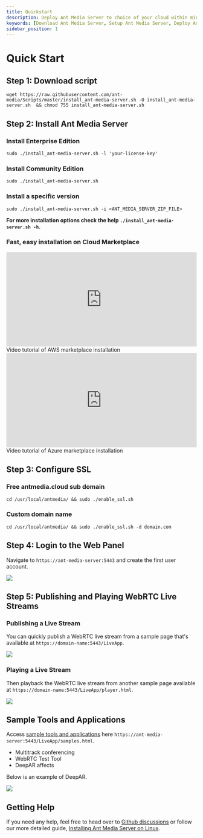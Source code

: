 ```yaml
---
title: Quickstart
description: Deploy Ant Media Server to choice of your cloud within minutes.
keywords: [Download Ant Media Server, Setup Ant Media Server, Deploy Ant Media Server, Tutorial to deploy Ant Media Server, Ant Media Documentation]
sidebar_position: 1
---
```


# Quick Start

## Step 1: Download script

```shell
wget https://raw.githubusercontent.com/ant-media/Scripts/master/install_ant-media-server.sh -O install_ant-media-server.sh  && chmod 755 install_ant-media-server.sh
```

## Step 2: Install Ant Media Server

### Install Enterprise Edition

```shell
sudo ./install_ant-media-server.sh -l 'your-license-key'
```

### Install Community Edition
```shell
sudo ./install_ant-media-server.sh
```

### Install a specific version
```shell
sudo ./install_ant-media-server.sh -i <ANT_MEDIA_SERVER_ZIP_FILE>
```

**For more installation options check the help ```./install_ant-media-server.sh -h```.**

### Fast, easy installation on Cloud Marketplace


<div style={{display: 'flex', justifyContent: 'space-between', textAlign: 'center', fontWeight:'bold', height: 'auto'}}>
  <div  style={{width: '49%', height:'300px'}}>
      <iframe className="border border-rounded m-3" width="100%" height="250" src="https://www.youtube.com/embed/EH6v-yUyzjU" title="YouTube video player" frameborder="0" allow="accelerometer; autoplay; clipboard-write; encrypted-media; gyroscope; picture-in-picture; web-share" allowfullscreen></iframe>
      Video tutorial of AWS marketplace installation
  </div>
  <div  style={{width: '49%', height:'300px'}}>
      <iframe className="border border-rounded m-3" width="100%" height="250" src="https://www.youtube.com/embed/uE8uzWhKSBE" title="YouTube video player" frameborder="0" allow="accelerometer; autoplay; clipboard-write; encrypted-media; gyroscope; picture-in-picture; web-share" allowfullscreen></iframe>
      Video tutorial of Azure marketplace installation
  </div>
</div>

## Step 3: Configure SSL

### Free antmedia.cloud sub domain

```shell
cd /usr/local/antmedia/ && sudo ./enable_ssl.sh
```

### Custom domain name

```shell
cd /usr/local/antmedia/ && sudo ./enable_ssl.sh -d domain.com
```


## Step 4: Login to the Web Panel

Navigate to ```https://ant-media-server:5443``` and create the first user account.

![](@site/static/img/quick-start/create-first-account.png)

## Step 5: Publishing and Playing WebRTC Live Streams

### Publishing a Live Stream

You can quickly publish a WebRTC live stream from a sample page that's available at ```https://domain-name:5443/LiveApp```.

![](@site/static/img/quick-start/publish-stream.png)

### Playing a Live Stream

Then playback the WebRTC live stream from another sample page available at ```https://domain-name:5443/LiveApp/player.html```.


![](@site/static/img/quick-start/play-stream.png)


## Sample Tools and Applications

Access [sample tools and applications](/get-started/sample-tools-and-applications/) here ```https://ant-media-server:5443/LiveApp/samples.html```. 

 - Multitrack conferencing
 - WebRTC Test Tool
 - DeepAR affects


Below is an example of DeepAR.

![](@site/static/img/quick-start/deepar-sample.png)



## Getting Help

If you need any help, feel free to head over to [Github discussions](https://github.com/orgs/ant-media/discussions) or follow our more detailed guide, [Installing Ant Media Server on Linux](/guides/installing-on-linux/installing-ams-on-linux/). 

